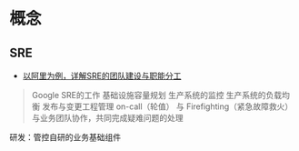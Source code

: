 
# 概念

## SRE
 - [以阿里为例，详解SRE的团队建设与职能分工](https://dbaplus.cn/news-134-2930-1.html)

> Google SRE的工作
    基础设施容量规划
    生产系统的监控
    生产系统的负载均衡
    发布与变更工程管理
    on-call（轮值） 与 Firefighting（紧急故障救火）
    与业务团队协作，共同完成疑难问题的处理

研发：管控自研的业务基础组件

